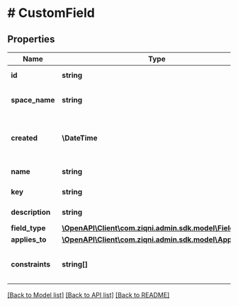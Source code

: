# # CustomField

## Properties

Name | Type | Description | Notes
------------ | ------------- | ------------- | -------------
**id** | **string** | A unique system generated identifier |
**space_name** | **string** | This is the space name which is linked to the account |
**created** | **\DateTime** | ISO8601 timestamp for when a Model was created. All records are stored in UTC time zone |
**name** | **string** | The name of a Custom field |
**key** | **string** | The key of a Custom field |
**description** | **string** | The description of a Custom field | [optional]
**field_type** | [**\OpenAPI\Client\com.ziqni.admin.sdk.model\FieldType**](FieldType.md) |  |
**applies_to** | [**\OpenAPI\Client\com.ziqni.admin.sdk.model\AppliesTo**](AppliesTo.md) |  |
**constraints** | **string[]** | For example \&quot;required\&quot; to indicate the field is required. | [optional]

[[Back to Model list]](../../README.md#models) [[Back to API list]](../../README.md#endpoints) [[Back to README]](../../README.md)
